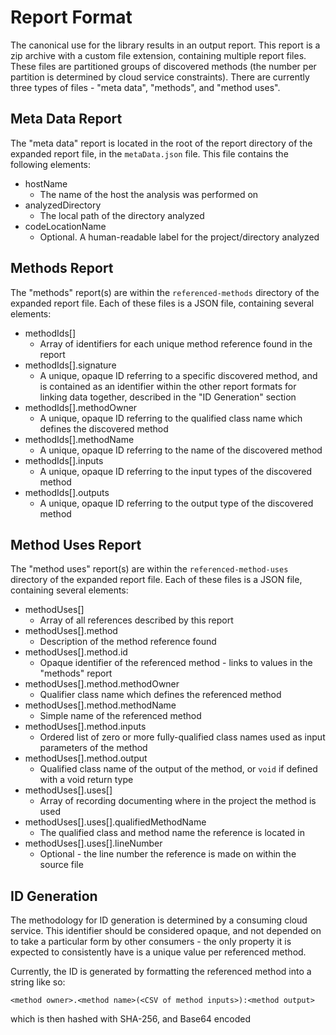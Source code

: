 # Report Format

The canonical use for the library results in an output report. This report is a zip archive with a custom file extension, containing multiple report files. These files are partitioned groups of discovered methods (the number per partition is determined by cloud service constraints). There are currently three types of files - "meta data", "methods", and "method uses".

## Meta Data Report

The "meta data" report is located in the root of the report directory of the expanded report file, in the `metaData.json` file. This file contains the following elements:

- hostName
  - The name of the host the analysis was performed on
- analyzedDirectory
  - The local path of the directory analyzed
- codeLocationName
  - Optional. A human-readable label for the project/directory analyzed

## Methods Report

The "methods" report(s) are within the `referenced-methods` directory of the expanded report file. Each of these files is a JSON file, containing several elements:

- methodIds[]
  - Array of identifiers for each unique method reference found in the report
- methodIds[].signature
  - A unique, opaque ID referring to a specific discovered method, and is contained as an identifier within the other report formats for linking data together, described in the "ID Generation" section
- methodIds[].methodOwner
  - A unique, opaque ID referring to the qualified class name which defines the discovered method
- methodIds[].methodName
  - A unique, opaque ID referring to the name of the discovered method
- methodIds[].inputs
  - A unique, opaque ID referring to the input types of the discovered method
- methodIds[].outputs
  - A unique, opaque ID referring to the output type of the discovered method
  
## Method Uses Report

The "method uses" report(s) are within the `referenced-method-uses` directory of the expanded report file. Each of these files is a JSON file, containing several elements:

- methodUses[]
  - Array of all references described by this report
- methodUses[].method
  - Description of the method reference found
- methodUses[].method.id
  - Opaque identifier of the referenced method - links to values in the "methods" report
- methodUses[].method.methodOwner
  - Qualifier class name which defines the referenced method
- methodUses[].method.methodName
  - Simple name of the referenced method
- methodUses[].method.inputs
  - Ordered list of zero or more fully-qualified class names used as input parameters of the method
- methodUses[].method.output
  - Qualified class name of the output of the method, or `void` if defined with a void return type
- methodUses[].uses[]
  - Array of recording documenting where in the project the method is used
- methodUses[].uses[].qualifiedMethodName
  - The qualified class and method name the reference is located in
- methodUses[].uses[].lineNumber
  - Optional - the line number the reference is made on within the source file

## ID Generation

The methodology for ID generation is determined by a consuming cloud service. This identifier should be considered opaque, and not depended on to take a particular form by other consumers - the only property it is expected to consistently have is a unique value per referenced method.

Currently, the ID is generated by formatting the referenced method into a string like so:

`<method owner>.<method name>(<CSV of method inputs>):<method output>`

which is then hashed with SHA-256, and Base64 encoded
